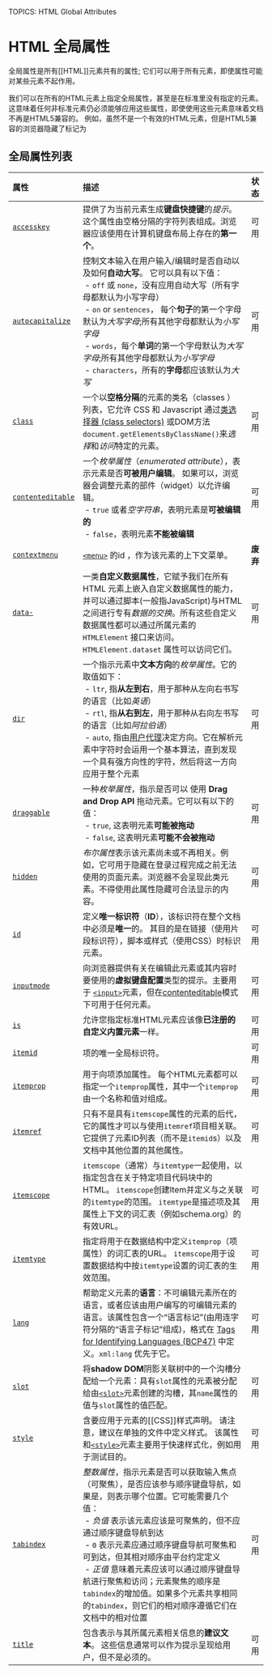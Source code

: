 TOPICS: HTML Global Attributes

# HTML 全局属性

全局属性是所有[[HTML]]元素共有的属性; 它们可以用于所有元素，即使属性可能对某些元素不起作用。

我们可以在所有的HTML元素上指定全局属性，甚至是在标准里没有指定的元素。这意味着任何非标准元素仍必须能够应用这些属性，即使使用这些元素意味着文档不再是HTML5兼容的。
例如，虽然<foo>不是一个有效的HTML元素，但是HTML5兼容的浏览器隐藏了标记为<foo hidden>...<foo>的内容。

## 全局属性列表

| 属性 | 描述 | 状态 |
| :--- | :--- | :--- |
| [`accesskey`]((/zh-hans/webfrontend/accesskey)) | 提供了为当前元素生成**键盘快捷键**的*提示*。这个属性由空格分隔的字符列表组成。浏览器应该使用在计算机键盘布局上存在的**第一个**。 | 可用 |
| [`autocapitalize`](/zh-hans/webfrontend/autocapitalize) | 控制文本输入在用户输入/编辑时是否自动以及如何**自动大写**。 它可以具有以下值：<br> &nbsp;- `off` 或 `none`，没有应用自动大写（所有字母都默认为小写字母）<br> &nbsp;- `on` or `sentences`， 每个**句子**的第一个字母默认为*大写字母*;所有其他字母都默认为*小写字母* <br> &nbsp;- `words`，每个**单词**的第一个字母默认为*大写字母*;所有其他字母都默认为*小写字母* <br> &nbsp;- `characters`，所有的**字母**都应该默认为*大写* | 可用 |
| [`class`](/zh-hans/webfrontend/class) | 一个以**空格分隔**的元素的类名（classes ）列表，它允许 CSS 和 Javascript 通过[类选择器 (class selectors)](/zh-hans/webfrontend/CSS_Class_Selector) 或DOM方法`document.getElementsByClassName()`来*选择*和*访问*特定的元素。 | 可用 |
| [`contenteditable`](/zh-hans/webfrontend/contenteditable) | 一个*枚举属性*（*enumerated attribute*），表示元素是否**可被用户编辑**。 如果可以，浏览器会调整元素的部件（widget）以允许编辑。<br> &nbsp;- `true` 或者*空字符串*，表明元素是**可被编辑的** <br> &nbsp;- `false`，表明元素**不能被编辑** | 可用 |
| [`contextmenu`](/zh-hans/webfrontend/contextmenu) | [`<menu>`](/zh-hans/webfrontend/<menu>) 的id ，作为该元素的上下文菜单。 | **废弃** |
| [`data-`](/zh-hans/webfrontend/data-) | 一类**自定义数据属性**，它赋予我们在所有 HTML 元素上嵌入自定义数据属性的能力，并可以通过脚本(一般指JavaScript)与HTML之间进行专有*数据的交换*。所有这些自定义数据属性都可以通过所属元素的 `HTMLElement` 接口来访问。 `HTMLElement.dataset` 属性可以访问它们。 | 可用 |
| [`dir`](/zh-hans/webfrontend/dir) | 一个指示元素中**文本方向**的*枚举属性*。它的取值如下：<br> &nbsp;- `ltr`, 指**从左到右**，用于那种从左向右书写的语言（比如*英语*） <br> &nbsp;- `rtl`, 指**从右到左**，用于那种从右向左书写的语言（比如*阿拉伯语*） <br> &nbsp;- `auto`, 指由[用户代理](/zh-hans/glossary/User_Agent)决定方向。它在解析元素中字符时会运用一个基本算法，直到发现一个具有强方向性的字符，然后将这一方向应用于整个元素 | 可用 |
| [`draggable`](/zh-hans/webfrontend/draggable) | 一种*枚举属性*，指示是否可以 使用 **Drag and Drop API** 拖动元素。它可以有以下的值：<br> &nbsp;- `true`, 这表明元素**可能被拖动** <br> &nbsp;- `false`, 这表明元素**可能不会被拖动** | 可用 |
| [`hidden`](/zh-hans/webfrontend/hidden) | *布尔属性*表示该元素尚未或不再相关。例如，它可用于隐藏在登录过程完成之前无法使用的页面元素。浏览器不会呈现此类元素。不得使用此属性隐藏可合法显示的内容。 | 可用 |
| [`id`](/zh-hans/webfrontend/id) | 定义**唯一标识符**（**ID**），该标识符在整个文档中必须是**唯一**的。 其目的是在链接（使用片段标识符），脚本或样式（使用CSS）时标识元素。 | 可用 |
| [`inputmode`](/zh-hans/webfrontend/inputmode) | 向浏览器提供有关在编辑此元素或其内容时要使用的**虚拟键盘配置**类型的提示。主要用于 [`<input>`](/zh-hans/webfrontend/<input>)元素，但在[contenteditable](/zh-hans/webfrontend/contenteditable)模式下可用于任何元素。 | 可用 |
| [`is`](/zh-hans/webfrontend/is) | 允许您指定标准HTML元素应该像**已注册的自定义内置元素**一样。 | 可用 |
| [`itemid`](/zh-hans/webfrontend/itemid) | 项的唯一全局标识符。 | 可用 |
| [`itemprop`](/zh-hans/webfrontend/itemprop) | 用于向项添加属性。 每个HTML元素都可以指定一个`itemprop`属性，其中一个`itemprop`由一个名称和值对组成。 | 可用 |
| [`itemref`](/zh-hans/webfrontend/itemref) | 只有不是具有`itemscope`属性的元素的后代，它的属性才可以与使用`itemref`项目相关联。它提供了元素ID列表（而不是`itemid`s）以及文档中其他位置的其他属性。 | 可用 |
| [`itemscope`](/zh-hans/webfrontend/itemscope) | `itemscope`（通常）与`itemtype`一起使用，以指定包含在关于特定项目代码块中的HTML。 `itemscope`创建Item并定义与之关联的`itemtype`的范围。 `itemtype`是描述项及其属性上下文的词汇表（例如schema.org）的有效URL。 | 可用 |
| [`itemtype`](/zh-hans/webfrontend/itemtype) | 指定将用于在数据结构中定义`itemprop`（项属性）的词汇表的URL。 `itemscope`用于设置数据结构中按`itemtype`设置的词汇表的生效范围。 | 可用 |
| [`lang`](/zh-hans/webfrontend/lang) | 帮助定义元素的**语言**：不可编辑元素所在的语言，或者应该由用户编写的可编辑元素的语言。该属性包含一个“语言标记”(由用连字符分隔的“语言子标记”组成)，格式在 [Tags for Identifying Languages (BCP47)](https://www.ietf.org/rfc/bcp/bcp47.txt) 中定义。`xml:lang` 优先于它。 | 可用 |
| [`slot`](/zh-hans/webfrontend/slot) | 将**shadow DOM**阴影关联树中的一个沟槽分配给一个元素：具有`slot`属性的元素被分配给由[`<slot>`](/zh-hans/webfrontend/<slot>)元素创建的沟槽，其`name`属性的值与`slot`属性的值匹配。 | 可用 |
| [`style`](/zh-hans/webfrontend/style) | 含要应用于元素的[[CSS]]样式声明。 请注意，建议在单独的文件中定义样式。 该属性和[`<style>`](/zh-hans/webfrontend/<style>)元素主要用于快速样式化，例如用于测试目的。 | 可用 |
| [`tabindex`](/zh-hans/webfrontend/tabindex) | *整数属性*，指示元素是否可以获取输入焦点（可聚焦），是否应该参与顺序键盘导航，如果是，则表示哪个位置。它可能需要几个值： <br> &nbsp;- *负值* 表示该元素应该是可聚焦的，但不应通过顺序键盘导航到达 <br> &nbsp;- `0` 表示元素应通过顺序键盘导航可聚焦和可到达，但其相对顺序由平台约定定义 <br> &nbsp;- *正值* 意味着元素应该可以通过顺序键盘导航进行聚焦和访问；元素聚焦的顺序是`tabindex`的增加值。如果多个元素共享相同的`tabindex`，则它们的相对顺序遵循它们在文档中的相对位置 | 可用 |
| [`title`](/zh-hans/webfrontend/title) | 包含表示与其所属元素相关信息的**建议文本**。 这些信息通常可以作为提示呈现给用户，但不是必须的。 | 可用 |
